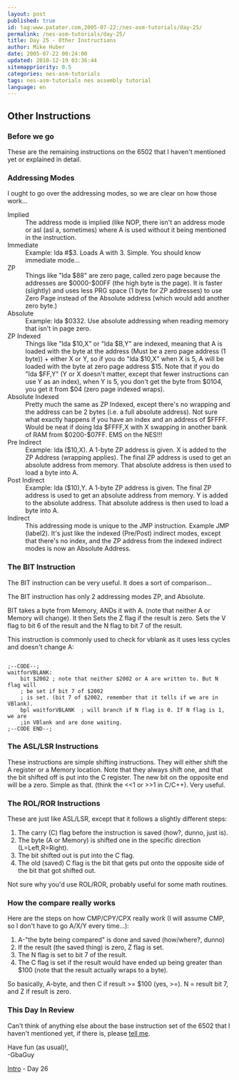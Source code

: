 ```yaml
---
layout: post
published: true
id: tag:www.patater.com,2005-07-22:/nes-asm-tutorials/day-25/
permalink: /nes-asm-tutorials/day-25/
title: Day 25 - Other Instructions
author: Mike Huber
date: 2005-07-22 00:24:00
updated: 2010-12-19 03:36:44
sitemappriority: 0.5
categories: nes-asm-tutorials
tags: nes-asm-tutorials nes assembly tutorial
language: en
---
```

<h2>Other Instructions</h2>

<h3 class="subtitle">Before we go</h3>

<p>These are the remaining instructions on the 6502 that I haven't mentioned
yet or explained in detail.</p>

<h3>Addressing Modes</h3>
<p>I ought to go over the addressing modes, so we are clear on how those work...</p>
<dl>
<dt>Implied</dt>
<dd>The address mode is implied (like NOP, there isn't an address mode or
asl (asl a, sometimes) where A is used without it being mentioned in the
instruction.</dd>

<dt>Immediate</dt>
<dd>Example: lda #$3. Loads A with 3. Simple. You should know immediate mode...</dd>

<dt>ZP</dt>
<dd>Things like "lda $88" are zero page, called zero page because the
addresses are $0000-$00FF (the high byte is the page). It is faster
(slightly) and uses less PRG space (1 byte for ZP addresses) to use Zero
Page instead of the Absolute address (which would add another zero
byte.)</dd>

<dt>Absolute</dt>
<dd>Example: lda $0332. Use absolute addressing when reading memory that isn't in page zero.</dd>

<dt>ZP Indexed</dt>
<dd>Things like "lda $10,X" or "lda $B,Y" are indexed, meaning that A is
loaded with the byte at the address (Must be a zero page address (1 byte))
+ either X or Y, so if you do "lda $10,X" when X is 5, A will be loaded
with the byte at zero page address $15. Note that if you do "lda $FF,Y" (Y
or X doesn't matter, except that fewer instructions can use Y as an index),
when Y is 5, you don't get the byte from $0104, you get it from $04 (zero
page indexed wraps).</dd>

<dt>Absolute Indexed</dt>
<dd>Pretty much the same as ZP Indexed, except there's no wrapping and the
address can be 2 bytes (i.e. a full absolute address). Not sure what
exactly happens if you have an index and an address of $FFFF. Would be neat
if doing lda $FFFF,X with X swapping in another bank of RAM from
$0200-$07FF. EMS on the NES!!!</dd>

<dt>Pre Indirect</dt>
<dd>Example: lda ($10,X). A 1-byte ZP address is given. X is added to the
ZP Address (wrapping applies).  The final ZP address is used to get an
absolute address from memory. That absolute address is then used to load a
byte into A.</dt>

<dt>Post Indirect</dt>
<dd>Example: lda ($10),Y. A 1-byte ZP address is given. The final ZP
address is used to get an absolute address from memory. Y is added to the
absolute address. That absolute address is then used to load a byte into
A.</dd>

<dt>Indirect</dt>
<dd>This addressing mode is unique to the JMP instruction. Example JMP
(label2). It's just like the indexed (Pre/Post) indirect modes, except that
there's no index, and the ZP address from the indexed indirect modes is now
an Absolute Address.</dd>
</dl>

<h3>The BIT Instruction</h3>

<p>The BIT instruction can be very useful. It does a sort of comparison...</p>

<p>The BIT instruction has only 2 addressing modes ZP, and Absolute.</p>

<p>BIT takes a byte from Memory, ANDs it with A. (note that neither A or Memory
will change). It then Sets the Z flag if the result is zero. Sets the V flag to
bit 6 of the result and the N flag to bit 7 of the result.</p>

<p>This instruction is commonly used to check for vblank as it uses less cycles and doesn't change A:</p>
<code class="block">
;--CODE--;
waitforVBLANK:
    bit $2002 ; note that neither $2002 or A are written to. But N flag will
    ; be set if bit 7 of $2002
    ; is set. (bit 7 of $2002, remember that it tells if we are in VBlank).
    bpl waitforVBLANK  ; will branch if N flag is 0. If N flag is 1, we are
    ;in VBlank and are done waiting.
;--CODE END--;
</code>

<h3>The ASL/LSR Instructions</h3>

<p>These instructions are simple shifting instructions. They will either shift
the A register or a Memory location. Note that they always shift one, and that
the bit shifted off is put into the C register.  The new bit on the opposite
end will be a zero. Simple as that. (think the <<1 or >>1 in C/C++). Very
useful.</p>

<h3>The ROL/ROR Instructions</h3>

<p>These are just like ASL/LSR, except that it follows a slightly different steps:</p>
<ol>
    <li>The carry (C) flag before the instruction is saved (how?, dunno, just
    is).</li>
    <li>The byte (A or Memory) is shifted one in the specific direction
    (L=Left,R=Right).</li>
    <li>The bit shifted out is put into the C flag.</li>
    <li>The old (saved) C flag is the bit that gets put onto the opposite side
    of the bit that got shifted out.</li>
</ol>


<p>Not sure why you'd use ROL/ROR, probably useful for some math routines.</p>

<h3>How the compare really works</h3>

<p>Here are the steps on how CMP/CPY/CPX really work (I will assume CMP, so I don't have to go A/X/Y every time...):</p>
<ol>
    <li>A-"the byte being compared" is done and saved (how/where?, dunno)</li>
    <li>If the result (the saved thing) is zero, Z flag is set.</li>
    <li>The N flag is set to bit 7 of the result.</li>
    <li>The C flag is set if the result would have ended up being greater than $100 (note
    that the result actually wraps to a byte).</li>
</ol>

<p>So basically, A-byte, and then C if result >= $100 (yes, >=). N = result bit
7, and Z if result is zero.</p>

<h3>This Day In Review</h3>

<p>Can't think of anything else about the base instruction set of the 6502 that
I haven't mentioned yet, if there is, please <a
href="mailto:vbnetprogramer@hotmail.com">tell me</a>.</p>

<p>
    Have fun (as usual)!,<br/>
        -GbaGuy
</p>
<div class="series-navigation">
<a href="/nes-asm-tutorials">Intro</a> - Day 26
</div>
